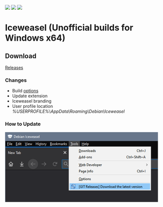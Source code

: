 <p align="left">
  <a href="https://github.com/muslayev/iceweasel-win64/releases/latest" target="_blank"><img src="https://img.shields.io/github/release/muslayev/iceweasel-win64.svg"></a>
  <a href="https://github.com/muslayev/iceweasel-win64/releases/latest" target="_blank"><img src="https://img.shields.io/github/downloads/muslayev/iceweasel-win64/latest/total.svg"></a>
  <a href="https://github.com/muslayev/iceweasel-win64/releases" target="_blank"><img src="https://img.shields.io/github/downloads/muslayev/iceweasel-win64/total.svg"></a>
</p>

# Iceweasel (Unofficial builds for Windows x64)
## Download
[Releases](https://github.com/muslayev/iceweasel-win64/releases)<br />
### Changes
- Build [options](https://github.com/muslayev/iceweasel-win64/blob/master/mozconfig)
- Update extension
- Iceweasel branding
- User profile location *%USERPROFILE%\AppData\Roaming\Debian\Iceweasel*
### How to Update
![update](https://raw.githubusercontent.com/muslayev/iceweasel-win64/master/update.png)

